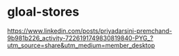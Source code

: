 # gloal-stores
https://www.linkedin.com/posts/priyadarsini-premchand-9b981b226_activity-7226191749830819840-PYG_?utm_source=share&utm_medium=member_desktop
